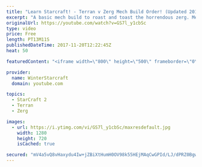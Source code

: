 ```yaml
---
title: "Learn Starcraft! - Terran v Zerg Mech Build Order! (Updated 2018)"
excerpt: "A basic mech build to roast and toast the horrendous zerg. Meant for lower level players looking for some direction! -- Watch live at https://www.twitch.tv/wintergaming"
originalUrl: https://youtube.com/watch?v=GS7l_y1cbSc
type: video
price: Free
length: PT13M11S
publishedDateTime: 2017-11-20T12:22:45Z
heat: 50

featuredContent: "<iframe width=\"800\" height=\"500\" frameborder=\"0\" src=\"https://www.youtube.com/embed/GS7l_y1cbSc\" allow=\"accelerometer; autoplay; encrypted-media; gyroscope; picture-in-picture\" allowfullscreen></iframe>"

provider:
  name: WinterStarcraft
  domain: youtube.com

topics:
  - StarCraft 2
  - Terran
  - Zerg

images:
  - url: https://i.ytimg.com/vi/GS7l_y1cbSc/maxresdefault.jpg
    width: 1280
    height: 720
    isCached: true

secured: "mV4a5vQ8vHaxydu4Iw+jZBiXtHumH0OV98k55HEjMAqCwGPId/LJ/dPRZ0Bgwjg/mMY2U/Xyan1tJatfV8s24qGLvmW5HfsDIPuRCWaqOkoiBLZm32/KLbwwR0ZaoDl6JMYamLEn2WFtFuGJwJdi+WII0QQuJIFu5q4XrFB6ixl/R0rQQJvDA9YvFoviBfJ/IKSLlw7w7CsiPOaAO2OhaQO/lzcnlwFarA8WLKtCge1AEd1Q3Cd/kwplBrkRfKJ0PM1ta/Hfr980wRiBNiJ5qdc/YfwhD6HXKUFZ2fWRvPOp7cFZBEdz7YRbHIorDOj9tswnF7lnrgwVzyANz3ba0OrqD3qWtEoQg7Ryjky9xoXrthlko/RG1qQjSCwPkO/nSGYGvwyMBf4CXyUBjxgGmPMRbyOyFLt9AmJzXhLf0h4=;avS17BSPkhkFWhoaa8By5A=="
---
```



